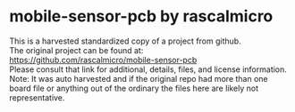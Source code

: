 
# mobile-sensor-pcb by rascalmicro  
This is a harvested standardized copy of a project from github.  
The original project can be found at:  
https://github.com/rascalmicro/mobile-sensor-pcb  
Please consult that link for additional, details, files, and license information.  
Note: It was auto harvested and if the original repo had more than one board file or anything out of the ordinary the files here are likely not representative.  
    